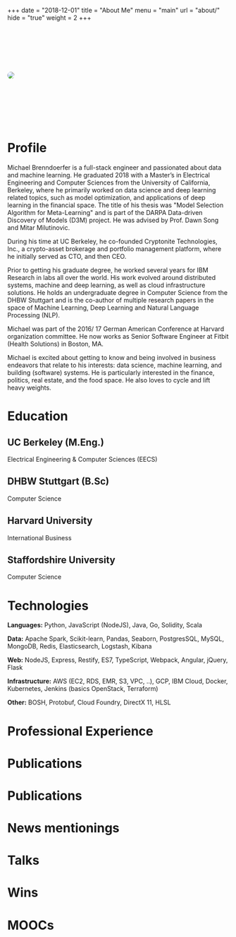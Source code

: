 +++
date  = "2018-12-01"
title = "About Me"
menu  = "main"
url = "about/"
hide = "true"
weight = 2
+++


<img src="/img/michael_brenndoerfer.jpg" style="border-radius: 50%; margin: 100px auto;" />

# Profile

Michael Brenndoerfer is a full-stack engineer and passionated about data and machine learning. He graduated 2018 with a Master’s in Electrical Engineering and Computer Sciences from the University of California, Berkeley, where he primarily worked on data science and deep learning related topics, such as model optimization, and applications of deep learning in the financial space. The title of his thesis was "Model Selection Algorithm for Meta-Learning" and is part of the DARPA Data-driven Discovery of Models (D3M) project. He was advised by Prof. Dawn Song and Mitar Milutinovic.

During his time at UC Berkeley, he co-founded Cryptonite Technologies, Inc., a crypto-asset brokerage and portfolio management platform, where he initially served as CTO, and then CEO.

Prior to getting his graduate degree, he worked several years for IBM Research in labs all over the world. His work evolved around distributed systems, machine and deep learning, as well as cloud infrastructure solutions. He holds an undergraduate degree in Computer Science from the DHBW Stuttgart and is the co-author of multiple research papers in the space of Machine Learning, Deep Learning and Natural Language Processing (NLP).

Michael was part of the 2016/ 17 German American Conference at Harvard organization committee. He now works as Senior Software Engineer at Fitbit (Health Solutions) in Boston, MA.

Michael is excited about getting to know and being involved in business endeavors that relate to his interests: data science, machine learning, and building (software) systems. He is particularly interested in the finance, politics, real estate, and the food space. He also loves to cycle and lift heavy weights.


# Education

## UC Berkeley (M.Eng.)
Electrical Engineering & Computer Sciences (EECS)

## DHBW Stuttgart (B.Sc)
Computer Science

## Harvard University
International Business

## Staffordshire University
Computer Science

# Technologies
**Languages:** Python, JavaScript (NodeJS), Java, Go, Solidity, Scala

**Data:** Apache Spark, Scikit-learn, Pandas, Seaborn, PostgresSQL, MySQL, MongoDB, Redis, Elasticsearch, Logstash, Kibana

**Web:** NodeJS, Express, Restify, ES7, TypeScript, Webpack, Angular, jQuery, Flask

**Infrastructure:** AWS (EC2, RDS, EMR, S3, VPC, ..), GCP, IBM Cloud, Docker, Kubernetes, Jenkins (basics OpenStack, Terraform)

**Other:** BOSH, Protobuf, Cloud Foundry, DirectX 11, HLSL

# Professional Experience

# Publications

# Publications

# News mentionings

# Talks

# Wins

# MOOCs

